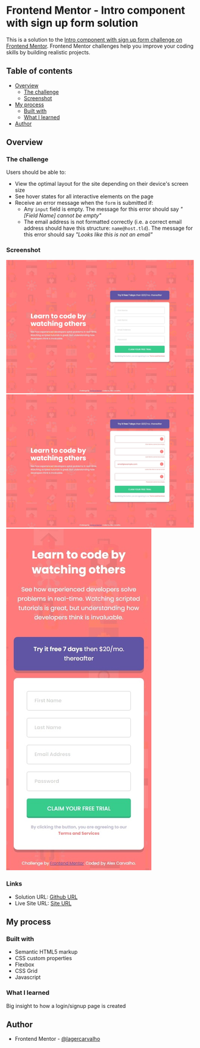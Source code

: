 # Frontend Mentor - Intro component with sign up form solution

This is a solution to the [Intro component with sign up form challenge on Frontend Mentor](https://www.frontendmentor.io/challenges/intro-component-with-signup-form-5cf91bd49edda32581d28fd1). Frontend Mentor challenges help you improve your coding skills by building realistic projects. 

## Table of contents

- [Overview](#overview)
  - [The challenge](#the-challenge)
  - [Screenshot](#screenshot)
- [My process](#my-process)
  - [Built with](#built-with)
  - [What I learned](#what-i-learned)
- [Author](#author)

## Overview

### The challenge

Users should be able to:

- View the optimal layout for the site depending on their device's screen size
- See hover states for all interactive elements on the page
- Receive an error message when the `form` is submitted if:
  - Any `input` field is empty. The message for this error should say *"[Field Name] cannot be empty"*
  - The email address is not formatted correctly (i.e. a correct email address should have this structure: `name@host.tld`). The message for this error should say *"Looks like this is not an email"*

### Screenshot

![](./images/desktop.jpeg)
![](./images/desktop-active.jpeg)
![](./images/mobile.jpeg)

### Links

- Solution URL: [Github URL](https://github.com/lagercarvalho/frontend-mentor/tree/master/signup-form)
- Live Site URL: [Site URL](https://signup-form-sable.vercel.app/)

## My process

### Built with

- Semantic HTML5 markup
- CSS custom properties
- Flexbox
- CSS Grid
- Javascript


### What I learned

Big insight to how a login/signup page is created

## Author

- Frontend Mentor - [@lagercarvalho](https://www.frontendmentor.io/profile/lagercarvalho)



